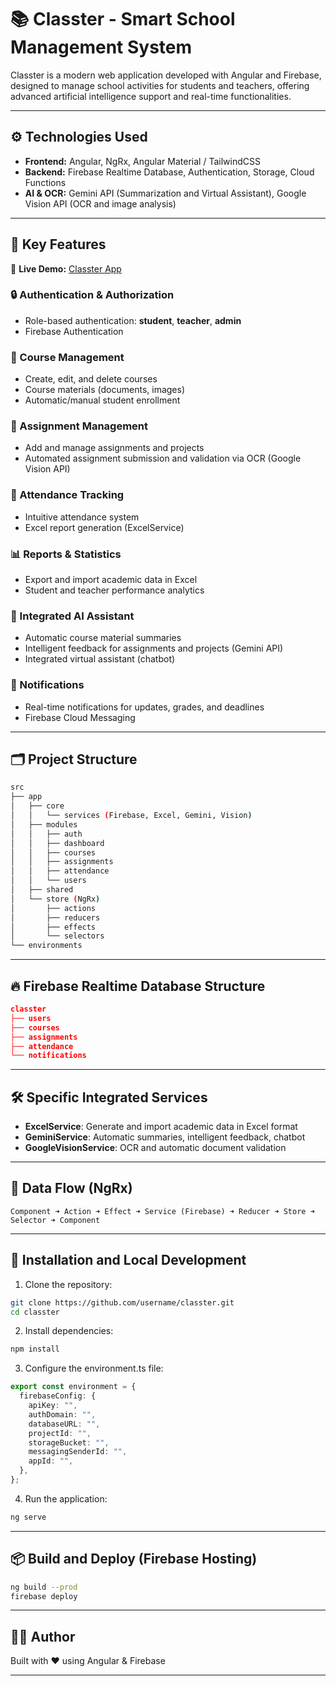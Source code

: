 # 📚 Classter - Smart School Management System

Classter is a modern web application developed with Angular and Firebase, designed to manage school activities for students and teachers, offering advanced artificial intelligence support and real-time functionalities.

---

## ⚙️ Technologies Used

- **Frontend:** Angular, NgRx, Angular Material / TailwindCSS
- **Backend:** Firebase Realtime Database, Authentication, Storage, Cloud Functions
- **AI & OCR:** Gemini API (Summarization and Virtual Assistant), Google Vision API (OCR and image analysis)

---

## 🚀 Key Features

🔗 **Live Demo:** [Classter App](https://console.firebase.google.com/project/classter-1ef21/overview)

### 🔒 Authentication & Authorization

- Role-based authentication: **student**, **teacher**, **admin**
- Firebase Authentication

### 📖 Course Management

- Create, edit, and delete courses
- Course materials (documents, images)
- Automatic/manual student enrollment

### 📝 Assignment Management

- Add and manage assignments and projects
- Automated assignment submission and validation via OCR (Google Vision API)

### 📅 Attendance Tracking

- Intuitive attendance system
- Excel report generation (ExcelService)

### 📊 Reports & Statistics

- Export and import academic data in Excel
- Student and teacher performance analytics

### 🤖 Integrated AI Assistant

- Automatic course material summaries
- Intelligent feedback for assignments and projects (Gemini API)
- Integrated virtual assistant (chatbot)

### 📲 Notifications

- Real-time notifications for updates, grades, and deadlines
- Firebase Cloud Messaging

---

## 🗂️ Project Structure

```bash
src
├── app
│   ├── core
│   │   └── services (Firebase, Excel, Gemini, Vision)
│   ├── modules
│   │   ├── auth
│   │   ├── dashboard
│   │   ├── courses
│   │   ├── assignments
│   │   ├── attendance
│   │   └── users
│   ├── shared
│   └── store (NgRx)
│       ├── actions
│       ├── reducers
│       ├── effects
│       └── selectors
└── environments
```

---

## 🔥 Firebase Realtime Database Structure

```json
classter
├── users
├── courses
├── assignments
├── attendance
└── notifications
```

---

## 🛠️ Specific Integrated Services

- **ExcelService**: Generate and import academic data in Excel format
- **GeminiService**: Automatic summaries, intelligent feedback, chatbot
- **GoogleVisionService**: OCR and automatic document validation

---

## 🔄 Data Flow (NgRx)

```plaintext
Component ➜ Action ➜ Effect ➜ Service (Firebase) ➜ Reducer ➜ Store ➜ Selector ➜ Component
```

---

## 📌 Installation and Local Development

1. Clone the repository:

```bash
git clone https://github.com/username/classter.git
cd classter
```

2. Install dependencies:

```bash
npm install
```

3. Configure the environment.ts file:

```typescript
export const environment = {
  firebaseConfig: {
    apiKey: "",
    authDomain: "",
    databaseURL: "",
    projectId: "",
    storageBucket: "",
    messagingSenderId: "",
    appId: "",
  },
};
```

4. Run the application:

```bash
ng serve
```

---

## 📦 Build and Deploy (Firebase Hosting)

```bash
ng build --prod
firebase deploy
```

---

## 👨‍💻 Author

Built with ❤️ using Angular & Firebase

---
